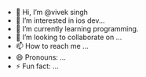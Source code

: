 - 👋 Hi, I’m @vivek singh
- 👀 I’m interested in ios dev...
- 🌱 I’m currently learning programming.
- 💞️ I’m looking to collaborate on ...
- 📫 How to reach me ...
- 😄 Pronouns: ...
- ⚡ Fun fact: ...

<!---
vivek98singh/vivek98singh is a ✨ special ✨ repository because its `README.md` (this file) appears on your GitHub profile.
You can click the Preview link to take a look at your changes.
--->
